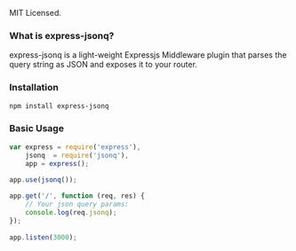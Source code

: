 MIT Licensed.

### What is express-jsonq?

express-jsonq is a light-weight Expressjs Middleware plugin that parses the query string as JSON and exposes it to your router.

### Installation

```bash
npm install express-jsonq
```

### Basic Usage

```javascript
var express = require('express'),
    jsonq  = require('jsonq'), 
    app = express();
 
app.use(jsonq());

app.get('/', function (req, res) {
    // Your json query params:
    console.log(req.jsonq);
});
 
app.listen(3000);
```
